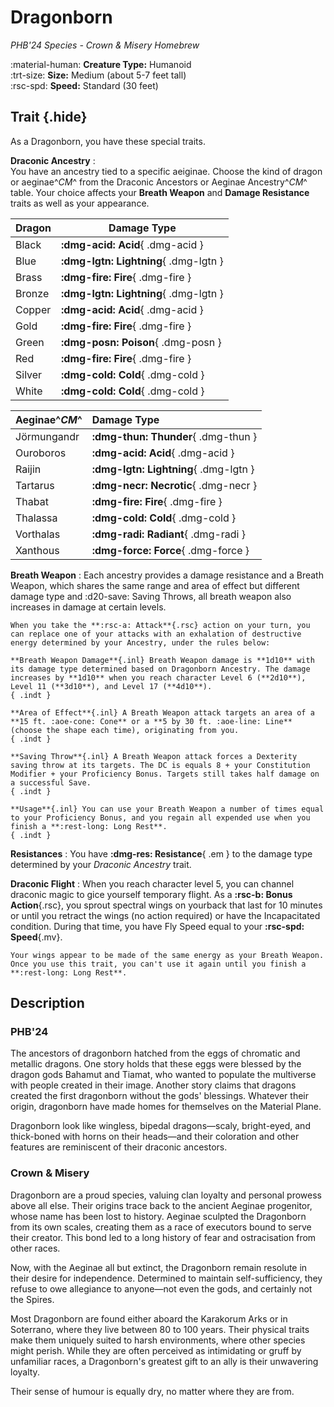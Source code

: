 # Dragonborn

*PHB'24 Species - Crown & Misery Homebrew*

:material-human: **Creature Type:** Humanoid  
:trt-size: **Size:** Medium (about 5-7 feet tall)  
:rsc-spd: **Speed:** Standard (30 feet)

## Trait {.hide}

As a Dragonborn, you have these special traits.

<div class="dl-bootstrap" markdown>

**Draconic Ancestry**
:   
You have an ancestry tied to a specific aeiginae. Choose the kind of dragon or aeginae^*CM*^ from the Draconic Ancestors or Aeginae Ancestry^*CM*^ table. Your choice affects your **Breath Weapon** and **Damage Resistance** traits as well as your appearance.

<div class="grid" markdown>

| Dragon | Damage Type |
|--------|-------------|
| Black  | **:dmg-acid: Acid**{ .dmg-acid } |
| Blue   | **:dmg-lgtn: Lightning**{ .dmg-lgtn } |
| Brass  | **:dmg-fire: Fire**{ .dmg-fire } |
| Bronze | **:dmg-lgtn: Lightning**{ .dmg-lgtn } |
| Copper | **:dmg-acid: Acid**{ .dmg-acid } |
| Gold   | **:dmg-fire: Fire**{ .dmg-fire } |
| Green  | **:dmg-posn: Poison**{ .dmg-posn } |
| Red    | **:dmg-fire: Fire**{ .dmg-fire } |
| Silver | **:dmg-cold: Cold**{ .dmg-cold } |
| White  | **:dmg-cold: Cold**{ .dmg-cold } |

| Aeginae^*CM*^ | Damage Type |
|:--|:--|
| Jörmungandr | **:dmg-thun: Thunder**{ .dmg-thun } |
| Ouroboros | **:dmg-acid: Acid**{ .dmg-acid } |
| Raijin | **:dmg-lgtn: Lightning**{ .dmg-lgtn } |
| Tartarus | **:dmg-necr: Necrotic**{ .dmg-necr } |
| Thabat | **:dmg-fire: Fire**{ .dmg-fire } |
| Thalassa | **:dmg-cold: Cold**{ .dmg-cold } |
| Vorthalas | **:dmg-radi: Radiant**{ .dmg-radi } |
| Xanthous | **:dmg-force: Force**{ .dmg-force } |

   </div>

**Breath Weapon**
:   Each ancestry provides a damage resistance and a Breath Weapon, which shares the same range and area of effect but different damage type and :d20-save: Saving Throws, all breath weapon also increases in damage at certain levels.

    When you take the **:rsc-a: Attack**{.rsc} action on your turn, you can replace one of your attacks with an exhalation of destructive energy determined by your Ancestry, under the rules below:

    **Breath Weapon Damage**{.inl} Breath Weapon damage is **1d10** with its damage type determined based on Dragonborn Ancestry. The damage increases by **1d10** when you reach character Level 6 (**2d10**), Level 11 (**3d10**), and Level 17 (**4d10**). 
    { .indt }

    **Area of Effect**{.inl} A Breath Weapon attack targets an area of a **15 ft. :aoe-cone: Cone** or a **5 by 30 ft. :aoe-line: Line** (choose the shape each time), originating from you. 
    { .indt }

    **Saving Throw**{.inl} A Breath Weapon attack forces a Dexterity saving throw at its targets. The DC is equals 8 + your Constitution Modifier + your Proficiency Bonus. Targets still takes half damage on a successful Save.
    { .indt }

    **Usage**{.inl} You can use your Breath Weapon a number of times equal to your Proficiency Bonus, and you regain all expended use when you finish a **:rest-long: Long Rest**.
    { .indt }

**Resistances**
:   You have **:dmg-res: Resistance**{ .em } to the damage type determined by your *Draconic Ancestry* trait.

**Draconic Flight**
:   When you reach character level 5, you can channel draconic magic to gice yourself temporary flight. As a **:rsc-b: Bonus Action**{.rsc}, you sprout spectral wings on yourback that last for 10 minutes or until you retract the wings (no action required) or have the Incapacitated condition. During that time, you have Fly Speed equal to your **:rsc-spd: Speed**{.mv}.

    Your wings appear to be made of the same energy as your Breath Weapon. Once you use this trait, you can't use it again until you finish a **:rest-long: Long Rest**.

</div>

## Description

### PHB'24

The ancestors of dragonborn hatched from the eggs of chromatic and metallic dragons. One story holds that these eggs were blessed by the dragon gods Bahamut and Tiamat, who wanted to populate the multiverse with people created in their image. Another story claims that dragons created the first dragonborn without the gods' blessings. Whatever their origin, dragonborn have made homes for themselves on the Material Plane.

Dragonborn look like wingless, bipedal dragons—scaly, bright-eyed, and thick-boned with horns on their heads—and their coloration and other features are reminiscent of their draconic ancestors.

### Crown & Misery

Dragonborn are a proud species, valuing clan loyalty and personal prowess above all else. Their origins trace back to the ancient Aeginae progenitor, whose name has been lost to history. Aeginae sculpted the Dragonborn from its own scales, creating them as a race of executors bound to serve their creator. This bond led to a long history of fear and ostracisation from other races.

Now, with the Aeginae all but extinct, the Dragonborn remain resolute in their desire for independence. Determined to maintain self-sufficiency, they refuse to owe allegiance to anyone—not even the gods, and certainly not the Spires.

Most Dragonborn are found either aboard the Karakorum Arks or in Soterrano, where they live between 80 to 100 years. Their physical traits make them uniquely suited to harsh environments, where other species might perish. While they are often perceived as intimidating or gruff by unfamiliar races, a Dragonborn's greatest gift to an ally is their unwavering loyalty. 

Their sense of humour is equally dry, no matter where they are from.
